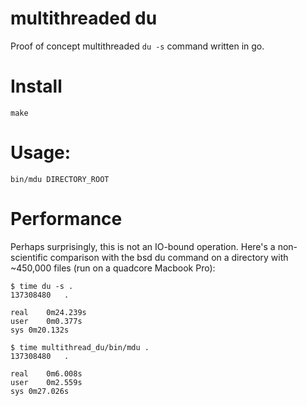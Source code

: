 # multithreaded du
Proof of concept multithreaded `du -s` command written in go.

# Install
`make`

# Usage: 
`bin/mdu DIRECTORY_ROOT`

# Performance
Perhaps surprisingly, this is not an IO-bound operation. Here's a non-scientific comparison with the bsd du command on a directory with ~450,000 files (run on a quadcore Macbook Pro):

```
$ time du -s .
137308480   .

real    0m24.239s
user    0m0.377s
sys 0m20.132s
```

```
$ time multithread_du/bin/mdu .
137308480   .

real    0m6.008s
user    0m2.559s
sys 0m27.026s
```
